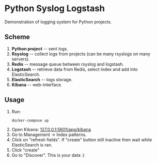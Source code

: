 
# Python Syslog Logstash

Demonstration of logging system for Python projects.

## Scheme

1. **Python project** -- sent logs.
1. **Rsyslog** -- collect logs from projects (can be many rsyslogs on many servers).
1. **Redis** -- message queue between rsyslog and logstash.
1. **Logstash** -- retrieve data from Redis, select index and add into ElasticSearch.
1. **ElasticSearch** -- logs storage.
1. **Kibana** -- web-interface.

## Usage

1. Run:
    ```bash
    docker-compose up
    ```
1. Open Kibana:
    [127.0.0.1:5601/app/kibana](http://127.0.0.1:5601/app/kibana)
1. Go to Management -> Index patterns.
1. Click on "refresh fields". If "create" button still inactive then wait while ElasticSearch is ran.
1. Click "create"
1. Go to "Discover". This is your data :)
